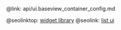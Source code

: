 @link: api/ui.baseview_container_config.md

@seolinktop: [widget library](https://webix.com)
@seolink: [list ui](https://webix.com/widget/list/)